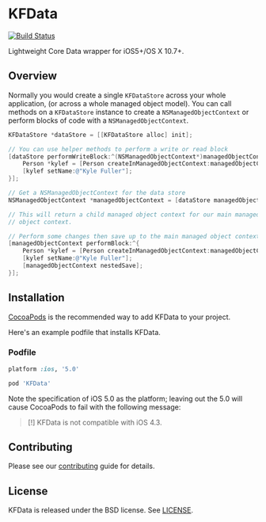 # KFData

[![Build Status](https://travis-ci.org/kylef/KFData.png?branch=master)](https://travis-ci.org/kylef/KFData)

Lightweight Core Data wrapper for iOS5+/OS X 10.7+.

## Overview

Normally you would create a single `KFDataStore` across your whole application,
(or across a whole managed object model). You can call methods on a
`KFDataStore` instance to create a `NSManagedObjectContext` or perform blocks
of code with a `NSManagedObjectContext`.

``` objective-c
KFDataStore *dataStore = [[KFDataStore alloc] init];

// You can use helper methods to perform a write or read block
[dataStore performWriteBlock:^(NSManagedObjectContext*)managedObjectContext {
    Person *kylef = [Person createInManagedObjectContext:managedObjectContext];
    [kylef setName:@"Kyle Fuller"];
}];
```

``` objective-c
// Get a NSManagedObjectContext for the data store
NSManagedObjectContext *managedObjectContext = [dataStore managedObjectContextWithConcurrencyType:NSPrivateQueueConcurrencyType];

// This will return a child managed object context for our main managed
// object context.

// Perform some changes then save up to the main managed object context
[managedObjectContext performBlock:^{
    Person *kylef = [Person createInManagedObjectContext:managedObjectContext];
    [kylef setName:@"Kyle Fuller"];
    [managedObjectContext nestedSave];
}];
```

## Installation

[CocoaPods](http://cocoapods.org) is the recommended way to add
KFData to your project.

Here's an example podfile that installs KFData.

### Podfile

```ruby
platform :ios, '5.0'

pod 'KFData'
```

Note the specification of iOS 5.0 as the platform; leaving out the 5.0 will
cause CocoaPods to fail with the following message:

> [!] KFData is not compatible with iOS 4.3.

## Contributing

Please see our [contributing](CONTRIBUTING.md) guide for details.

## License

KFData is released under the BSD license. See [LICENSE](LICENSE).

